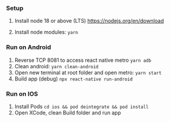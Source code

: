 
### Setup
1. Install node 18 or above (LTS) https://nodejs.org/en/download

2. Install node modules: `yarn`

### Run on Android
1. Reverse TCP 8081 to access react native metro `yarn adb`
2. Clean android: `yarn clean-android`
3. Open new terminal at root folder and open metro: `yarn start`
4. Build app (debug) `npx react-native run-android`

### Run on IOS
1. Install Pods `cd ios && pod deintegrate && pod install`
2. Open XCode, clean Build folder and run app
